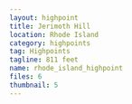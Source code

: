```yaml
---
layout: highpoint
title: Jerimoth Hill
location: Rhode Island
category: highpoints
tag: Highpoints
tagline: 811 feet
name: rhode_island_highpoint
files: 6
thumbnail: 5
---
```

